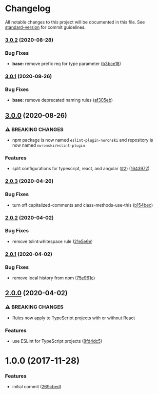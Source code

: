 # Changelog

All notable changes to this project will be documented in this file. See [standard-version](https://github.com/conventional-changelog/standard-version) for commit guidelines.

### [3.0.2](https://github.com/nwronski/eslint-plugin/compare/v3.0.1...v3.0.2) (2020-08-28)


### Bug Fixes

* **base:** remove prefix req for type parameter ([b3bce18](https://github.com/nwronski/eslint-plugin/commit/b3bce18789abb3bd1f0978b9731c82c4fbbd2d80))

### [3.0.1](https://github.com/nwronski/eslint-plugin/compare/v3.0.0...v3.0.1) (2020-08-26)


### Bug Fixes

* **base:** remove deprecated naming rules ([af305eb](https://github.com/nwronski/eslint-plugin/commit/af305eb65517e06a78b32307ba470535bf057874))

## [3.0.0](https://github.com/nwronski/eslint-plugin/compare/v2.0.3...v3.0.0) (2020-08-26)


### ⚠ BREAKING CHANGES

* npm package is now named `eslint-plugin-nwronski` and repository is now named `nwronski/eslint-plugin`

### Features

* split configurations for typescript, react, and angular ([#2](https://github.com/nwronski/eslint-plugin/issues/2)) ([1643972](https://github.com/nwronski/eslint-plugin/commit/1643972e876143721521e3ca534be6e0467893ef))

### [2.0.3](https://github.com/nwronski/eslint-plugin/compare/v2.0.2...v2.0.3) (2020-04-26)


### Bug Fixes

* turn off capitalized-comments and class-methods-use-this ([b154bec](https://github.com/nwronski/eslint-plugin/commit/b154bec2ad0048e8444c1b0dd326adfc1db4ac19))

### [2.0.2](https://github.com/nwronski/eslint-plugin/compare/v2.0.1...v2.0.2) (2020-04-02)


### Bug Fixes

* remove tslint:whitespace rule ([21e5e6e](https://github.com/nwronski/eslint-plugin/commit/21e5e6eb3da994bd9caad6c1f2938ad8f566c2d4))

### [2.0.1](https://github.com/nwronski/eslint-plugin/compare/v2.0.0...v2.0.1) (2020-04-02)


### Bug Fixes

* remove local history from npm ([75e961c](https://github.com/nwronski/eslint-plugin/commit/75e961c11bfcc1b986ec078e31920b6d2d25236c))

## [2.0.0](https://github.com/nwronski/eslint-plugin/compare/v1.0.0...v2.0.0) (2020-04-02)


### ⚠ BREAKING CHANGES

* Rules now apply to TypeScript projects with or without React

### Features

* use ESLint for TypeScript projects ([8fd4dc5](https://github.com/nwronski/eslint-plugin/commit/8fd4dc5e57291d57640c4a9f17a53262e96c989a))

<a name="1.0.0"></a>
# 1.0.0 (2017-11-28)


### Features

* initial commit ([269cbed](https://github.com/nwronski/eslint-plugin/commit/269cbed))
